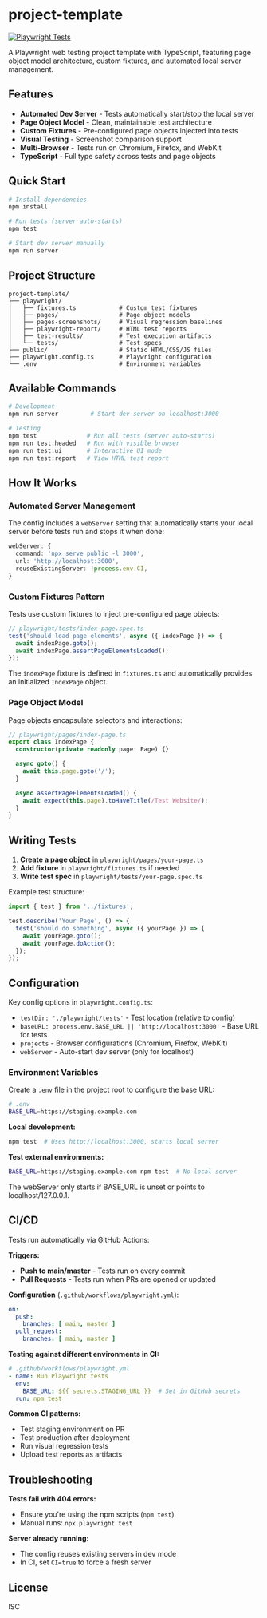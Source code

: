 # project-template

[![Playwright Tests](https://github.com/jpcueva-tp/project-template/actions/workflows/playwright.yml/badge.svg?branch=main)](https://github.com/jpcueva-tp/project-template/actions/workflows/playwright.yml)

A Playwright web testing project template with TypeScript, featuring page object model architecture, custom fixtures, and automated local server management.

## Features

- **Automated Dev Server** - Tests automatically start/stop the local server
- **Page Object Model** - Clean, maintainable test architecture
- **Custom Fixtures** - Pre-configured page objects injected into tests
- **Visual Testing** - Screenshot comparison support
- **Multi-Browser** - Tests run on Chromium, Firefox, and WebKit
- **TypeScript** - Full type safety across tests and page objects

## Quick Start

```bash
# Install dependencies
npm install

# Run tests (server auto-starts)
npm test

# Start dev server manually
npm run server
```

## Project Structure

```
project-template/
├── playwright/
│   ├── fixtures.ts            # Custom test fixtures
│   ├── pages/                 # Page object models
│   ├── pages-screenshots/     # Visual regression baselines
│   ├── playwright-report/     # HTML test reports
│   ├── test-results/          # Test execution artifacts
│   └── tests/                 # Test specs
├── public/                    # Static HTML/CSS/JS files
├── playwright.config.ts       # Playwright configuration
└── .env                       # Environment variables
```

## Available Commands

```bash
# Development
npm run server         # Start dev server on localhost:3000

# Testing
npm test              # Run all tests (server auto-starts)
npm run test:headed   # Run with visible browser
npm run test:ui       # Interactive UI mode
npm run test:report   # View HTML test report
```

## How It Works

### Automated Server Management

The config includes a `webServer` setting that automatically starts your local server before tests run and stops it when done:

```typescript
webServer: {
  command: 'npx serve public -l 3000',
  url: 'http://localhost:3000',
  reuseExistingServer: !process.env.CI,
}
```

### Custom Fixtures Pattern

Tests use custom fixtures to inject pre-configured page objects:

```typescript
// playwright/tests/index-page.spec.ts
test('should load page elements', async ({ indexPage }) => {
  await indexPage.goto();
  await indexPage.assertPageElementsLoaded();
});
```

The `indexPage` fixture is defined in `fixtures.ts` and automatically provides an initialized `IndexPage` object.

### Page Object Model

Page objects encapsulate selectors and interactions:

```typescript
// playwright/pages/index-page.ts
export class IndexPage {
  constructor(private readonly page: Page) {}

  async goto() {
    await this.page.goto('/');
  }

  async assertPageElementsLoaded() {
    await expect(this.page).toHaveTitle(/Test Website/);
  }
}
```

## Writing Tests

1. **Create a page object** in `playwright/pages/your-page.ts`
2. **Add fixture** in `playwright/fixtures.ts` if needed
3. **Write test spec** in `playwright/tests/your-page.spec.ts`

Example test structure:

```typescript
import { test } from '../fixtures';

test.describe('Your Page', () => {
  test('should do something', async ({ yourPage }) => {
    await yourPage.goto();
    await yourPage.doAction();
  });
});
```

## Configuration

Key config options in `playwright.config.ts`:

- `testDir: './playwright/tests'` - Test location (relative to config)
- `baseURL: process.env.BASE_URL || 'http://localhost:3000'` - Base URL for tests
- `projects` - Browser configurations (Chromium, Firefox, WebKit)
- `webServer` - Auto-start dev server (only for localhost)

### Environment Variables

Create a `.env` file in the project root to configure the base URL:

```bash
# .env
BASE_URL=https://staging.example.com
```

**Local development:**
```bash
npm test  # Uses http://localhost:3000, starts local server
```

**Test external environments:**
```bash
BASE_URL=https://staging.example.com npm test  # No local server
```

The webServer only starts if BASE_URL is unset or points to localhost/127.0.0.1.

## CI/CD

Tests run automatically via GitHub Actions:

**Triggers:**
- **Push to main/master** - Tests run on every commit
- **Pull Requests** - Tests run when PRs are opened or updated

**Configuration** (`.github/workflows/playwright.yml`):
```yaml
on:
  push:
    branches: [ main, master ]
  pull_request:
    branches: [ main, master ]
```

**Testing against different environments in CI:**

```yaml
# .github/workflows/playwright.yml
- name: Run Playwright tests
  env:
    BASE_URL: ${{ secrets.STAGING_URL }}  # Set in GitHub secrets
  run: npm test
```

**Common CI patterns:**
- Test staging environment on PR
- Test production after deployment
- Run visual regression tests
- Upload test reports as artifacts

## Troubleshooting

**Tests fail with 404 errors:**
- Ensure you're using the npm scripts (`npm test`)
- Manual runs: `npx playwright test`

**Server already running:**
- The config reuses existing servers in dev mode
- In CI, set `CI=true` to force a fresh server

## License

ISC